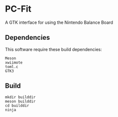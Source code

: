 # PC-Fit
A GTK interface for using the Nintendo Balance Board 

## Dependencies

This software require these build dependencies:
```
Meson
xwiimote
toml.c
GTK3
```

## Build

```
mkdir builddir
meson builddir
cd builddir
ninja
```
